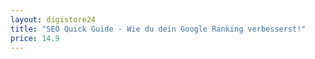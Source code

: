 ```yaml
---
layout: digistore24
title: "SEO Quick Guide - Wie du dein Google Ranking verbesserst!"
price: 14.9
---
```

